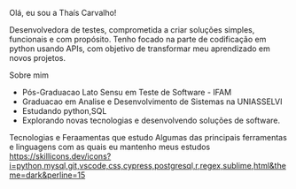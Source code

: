 Olá, eu sou a Thaís Carvalho!

Desenvolvedora de testes, comprometida a criar soluções simples, funcionais e com propósito.
Tenho focado na parte de codificação em python usando APIs, com objetivo de transformar meu aprendizado em novos projetos.

Sobre mim
* Pós-Graduacao Lato Sensu em Teste de Software - IFAM
* Graduacao em Analise e Desenvolvimento de Sistemas na UNIASSELVI
* Estudando python,SQL
* Explorando novas tecnologias e desenvolvendo soluções de software.


Tecnologias e Feraamentas que estudo
Algumas das principais ferramentas e linguagens com as quais eu mantenho meus estudos
https://skillicons.dev/icons?i=python,mysql,git,vscode,css,cypress,postgresql,r,regex,sublime,html&theme=dark&perline=15

